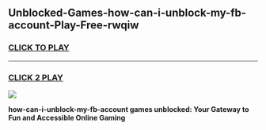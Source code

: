 
## Unblocked-Games-how-can-i-unblock-my-fb-account-Play-Free-rwqiw
<h3>
<a href="https://premium76.site?title=how-can-i-unblock-my-fb-account&ref=12A">CLICK TO PLAY</a></h3>
<hr>

<h3>
<a href="https://premium76.site?title=how-can-i-unblock-my-fb-account&ref=12A">CLICK 2 PLAY</a>
  
</h3>

<a href="https://premium76.site?title=how-can-i-unblock-my-fb-account&ref=12A"><img src="https://clearcache.store/games.png"></a>


**how-can-i-unblock-my-fb-account games unblocked: Your Gateway to Fun and Accessible Online Gaming**
